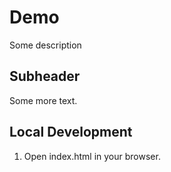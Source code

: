 # Demo
Some description

## Subheader
Some more text.

## Local Development

1. Open index.html in your browser.